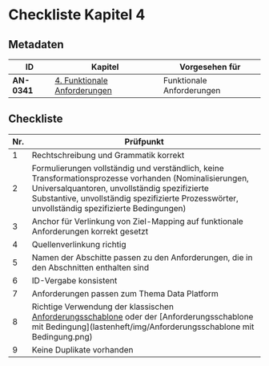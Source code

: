 # Checkliste Kapitel 4

## Metadaten
| ID | Kapitel | Vorgesehen für |
|---|---|---|
| <a name="AN-0341">**AN-0341**</a> | [4. Funktionale Anforderungen](../../04.-funktionale-anforderungen.md) | Funktionale Anforderungen |


## Checkliste
| Nr\. | Prüfpunkt |
|---|---|
|  1 | Rechtschreibung und Grammatik korrekt |
|  2 | Formulierungen vollständig und verständlich, keine Transformationsprozesse vorhanden (Nominalisierungen, Universalquantoren, unvollständig spezifizierte Substantive, unvollständig spezifizierte Prozesswörter, unvollständig spezifizierte Bedingungen) |
|  3 | Anchor für Verlinkung von Ziel-Mapping auf funktionale Anforderungen korrekt gesetzt |
|  4 | Quellenverlinkung richtig |
|  5 | Namen der Abschitte passen zu den Anforderungen, die in den Abschnitten enthalten sind |
|  6 | ID-Vergabe konsistent |
|  7 | Anforderungen passen zum Thema Data Platform |
|  8 | Richtige Verwendung der klassischen [Anforderungsschablone](lastenheft/img/Anforderungsschablone.png) oder der [Anforderungsschablone mit Bedingung](lastenheft/img/Anforderungsschablone mit Bedingung.png)|
|  9 | Keine Duplikate vorhanden |
